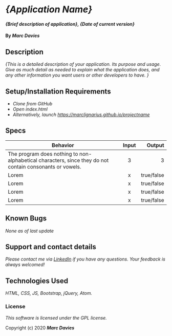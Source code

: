# _{Application Name}_

#### _{Brief description of application}, {Date of current version}_

#### By _**Marc Davies**_

## Description

_{This is a detailed description of your application. Its purpose and usage.  Give as much detail as needed to explain what the application does, and any other information you want users or other developers to have. }_

## Setup/Installation Requirements

* _Clone from GitHub_
* _Open index.html_
* _Alternatively, launch https://marclignarius.github.io/projectname_

## Specs

| Behavior | Input | Output |
| ------------- |:-------------:| -----:|
| The program does nothing to non-alphabetical characters, since they do not contain consonants or vowels. | 3 | 3 |
| Lorem | x | true/false |
| Lorem | x | true/false |
| Lorem | x | true/false |
| Lorem | x | true/false |

## Known Bugs

_None as of last update_

## Support and contact details

_Please contact me via <a href="https://www.linkedin.com/in/marcdaviesriot/">LinkedIn</a> if you have any questions. Your feedback is always welcomed!_

## Technologies Used

_HTML, CSS, JS, Bootstrap, jQuery, Atom._

### License

*This software is licensed under the GPL license.*

Copyright (c) 2020 **_Marc Davies_**
